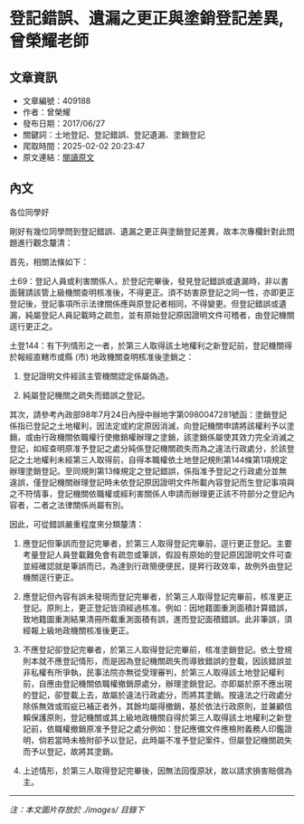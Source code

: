 # 登記錯誤、遺漏之更正與塗銷登記差異,曾榮耀老師

## 文章資訊
- 文章編號：409188
- 作者：曾榮耀
- 發布日期：2017/06/27
- 關鍵詞：土地登記、登記錯誤、登記遺漏、塗銷登記
- 爬取時間：2025-02-02 20:23:47
- 原文連結：[閱讀原文](https://real-estate.get.com.tw/Columns/detail.aspx?no=409188)

## 內文
各位同學好

剛好有幾位同學問到登記錯誤、遺漏之更正與塗銷登記差異，故本次專欄針對此問題進行觀念釐清：

首先，相關法條如下：

土69：登記人員或利害關係人，於登記完畢後，發見登記錯誤或遺漏時，非以書面聲請該管上級機關查明核准後，不得更正。須不妨害原登記之同一性，亦即更正登記後，登記事項所示法律關係應與原登記者相同，不得變更。但登記錯誤或遺漏，純屬登記人員記載時之疏忽，並有原始登記原因證明文件可稽者，由登記機關逕行更正之。

土登144：有下列情形之一者，於第三人取得該土地權利之新登記前，登記機關得於報經直轄市或縣 (市) 地政機關查明核准後塗銷之：

1. 登記證明文件經該主管機關認定係屬偽造。

2. 純屬登記機關之疏失而錯誤之登記。

其次，請參考內政部98年7月24日內授中辦地字第0980047281號函：塗銷登記係指已登記之土地權利，因法定或約定原因消滅，向登記機關申請將該權利予以塗銷，或由行政機關依職權行使撤銷權辦理之塗銷，該塗銷係屬使其效力完全消滅之登記，如經查明原准予登記之處分純係登記機關疏失而為之違法行政處分，於該登記之土地權利未經第三人取得前，自得本職權依土地登記規則第144條第1項規定辦理塗銷登記。至同規則第13條規定之登記錯誤，係指准予登記之行政處分並無違誤，僅登記機關辦理登記時未依登記原因證明文件所載內容登記而生登記事項與之不符情事，登記機關依職權或經利害關係人申請而辦理更正該不符部分之登記內容者，二者之法律關係尚屬有別。

因此，可從錯誤嚴重程度來分類釐清：

1. 應登記但筆誤而登記完畢者，於第三人取得登記完畢前，逕行更正登記。主要考量登記人員登載難免會有疏忽或筆誤，假設有原始的登記原因證明文件可查並經確認就是筆誤而已，為達到行政簡便便民，提昇行政效率，故例外由登記機關逕行更正。

2. 應登記但內容有誤未發現而登記完畢者，於第三人取得登記完畢前，核准更正登記。原則上，更正登記皆須經過核准。例如：因地籍圖重測面積計算錯誤，致地籍圖重測結果清冊所載重測面積有誤，進而登記面積錯誤。此非筆誤，須經報上級地政機關核准後更正。

3. 不應登記卻登記完畢者，於第三人取得登記完畢前，核准塗銷登記。依土登規則本就不應登記情形，而是因為登記機關疏失而導致錯誤的登載，因該錯誤並非私權有所爭執，民事法院亦無從受理審判，於第三人取得該土地登記權利前，自應由登記機關依職權撤銷原處分，辦理塗銷登記。亦即屬於原不應出現的登記，卻登載上去，故屬於違法行政處分，而將其塗銷。按違法之行政處分除係無效或瑕疵已補正者外，其餘均屬得撤銷，基於依法行政原則，並兼顧信賴保護原則，登記機關或其上級地政機關自得於第三人取得該土地權利之新登記前，依職權撤銷原准予登記之處分例如：登記應備文件應檢附義務人印鑑證明，倘若當時未檢附卻予以登記，此時屬不准予登記案件，但屬登記機關疏失而予以登記，故將其塗銷。

4. 上述情形，於第三人取得登記完畢後，因無法回復原狀，故以請求損害賠償為主。
---
*注：本文圖片存放於 ./images/ 目錄下*
